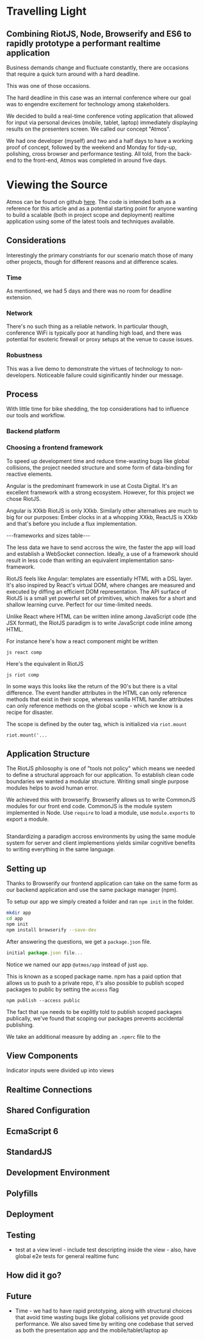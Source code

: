 # Travelling Light
## Combining RiotJS, Node, Browserify and ES6 to rapidly prototype a performant realtime application

Business demands change and fluctuate constantly, there are occasions 
that require a quick turn around with a hard deadline.

This was one of those occasions.

The hard deadline in this case was an internal conference where our 
goal was to engendre excitement for technology among stakeholders.

We decided to build a real-time conference voting application that 
allowed for input via personal devices (mobile, tablet, laptop) 
immediately displaying results on the presenters screen. We called our 
concept "Atmos".

We had one developer (myself) and two and a half days to have a working 
proof of concept, followed by the weekend and Monday for tidy-up, 
polishing, cross browser and performance testing. All told, from the 
back-end to the front-end, Atmos was completed in around five days.

# Viewing the Source

Atmos can be found on github 
[here](http://github.com/costadigital/atmos). The code is intended both 
as a reference for this article and as a potential starting point for 
anyone wanting to build a scalable (both in project scope and 
deployment) realtime application using some of the latest tools and 
techniques available.

## Considerations

Interestingly the primary constriants for our scenario match those of 
many other projects, though for different reasons and at difference 
scales.

### Time
As mentioned, we had 5 days and there was no room for deadline 
extension.

### Network
There's no such thing as a reliable network. In particular though, 
conference WiFi is typically poor at handling high load, and there was 
potential for esoteric firewall or proxy setups at the venue to cause 
issues.

### Robustness
This was a live demo to demonstrate the virtues of technology to 
non-developers. Noticeable failure could siginificantly hinder our 
message.

## Process

With little time for bike shedding, the top considerations had to 
influence our tools and workflow.

### Backend platform


### Choosing a frontend framework

To speed up development time and reduce time-wasting bugs like global 
collisions, the project needed structure and some form of data-binding 
for reactive elements.

Angular is the predominant framework in use at Costa Digital. It's an 
excellent framework with a strong ecosystem. However, for this project 
we chose RiotJS.

Angular is XXkb RiotJS is only XXkb. Similarly other alternatives are 
much to big for our purposes: Ember clocks in at a whopping XXkb, 
ReactJS is XXkb and that's before you include a flux implementation.

---frameworks and sizes table---

The less data we have to send accross the wire, the faster the app will 
load and establish a WebSocket connection. Ideally, a use of a 
framework should result in less code than writing an equivalent 
implementation sans-framework.

RiotJS feels like Angular: templates are essentially HTML with a DSL 
layer. It's also inspired by React's virtual DOM, where changes are 
measured and executed by diffing an efficient DOM representation. The 
API surface of RiotJS is a small yet powerful set of primitives, which 
makes for a short and shallow learning curve. Perfect for our 
time-limited needs.

Unlike React where HTML can be written inline among JavaScript code 
(the JSX format), the RiotJS paradigm is to write JavaScript code 
inline among HTML.

For instance here's how a react component might be written

```js react comp ```

Here's the equivalent in RiotJS

```js riot comp ```

In some ways this looks like the return of the 90's but there is a 
vital difference. The event handler attributes in the HTML can only 
reference methods that exist in their scope, whereas vanilla HTML 
handler attributes can only reference methods on the global scope - 
which we know is a recipe for disaster.

The scope is defined by the outer tag, which is initialized via 
`riot.mount`

``` riot.mount('... ```

## Application Structure

The RiotJS philosophy is one of "tools not policy" which means we 
needed to define a structural approach for our application. To 
establish clean code boundaries we wanted a modular structure. Writing 
small single purpose modules helps to avoid human error.

We achieved this with browserify. Browserify allows us to write 
CommonJS modules for our front end code. CommonJS is the module system 
implemented in Node. Use `require` to load a module, use 
`module.exports` to export a module.

```js require and export

```

Standardizing a paradigm accross environments by using the same module 
system for server and client implementions yields similar cognitive 
benefits to writing everything in the same language.

## Setting up

Thanks to Browserify our frontend application can take on the same form 
as our backend application and use the same package manager (npm).

To setup our app we simply created a folder and ran `npm init` in the folder.

```sh
mkdir app
cd app
npm init
npm install browserify --save-dev
```

After answering the questions, we get a `package.json` file.

```js
initial package.json file...

```




Notice we named our app `@atmos/app` instead of just `app`. 

This is known as a scoped package name. npm has a paid option 
that allows us to push to a private repo, it's also possible
to publish scoped packages to public by setting the `access`
flag

```
npm publish --access public
```

The fact that `npm` needs to be explitly told to publish
scoped packages publically, we've found that scoping our
packages prevents accidental publishing. 

We take an additional measure by adding an `.npmrc` file to
the  

## View Components

Indicator inputs were divided up into views

## Realtime Connections

## Shared Configuration

## EcmaScript 6

## StandardJS

## Development Environment

## Polyfills

## Deployment

## Testing

- test at a view level - include test descripting inside the view - 
also, have global e2e tests for general realtime func

## How did it go?

## Future


* Time - we had to have rapid prototyping, along with structural 
choices that avoid time wasting bugs like global collisions yet provide 
good performance. We also saved time by writing one codebase that 
served as both the presentation app and the mobile/tablet/laptop ap
